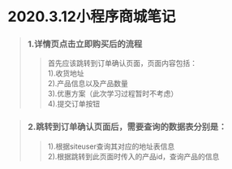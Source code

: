# 2020.3.12小程序商城笔记
>### 1.详情页点击立即购买后的流程
>>首先应该跳转到订单确认页面，页面内容包括：  
>>1).收货地址  
>>2).产品信息以及产品数量  
>>3).优惠方案（此次学习过程暂时不考虑）  
>>4).提交订单按钮

>### 2.跳转到订单确认页面后，需要查询的数据表分别是： 
>>1).根据siteuser查询其对应的地址表信息  
>>2).根据跳转到此页面时传入的产品id，查询产品的信息  
